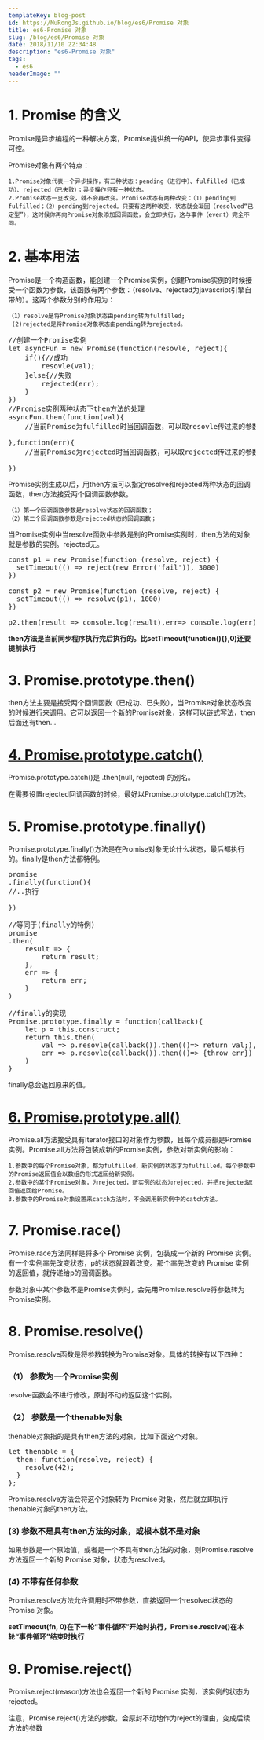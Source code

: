 ```yaml
---
templateKey: blog-post
id: https://MuRongJs.github.io/blog/es6/Promise 对象
title: es6-Promise 对象
slug: /blog/es6/Promise 对象
date: 2018/11/10 22:34:48 
description: "es6-Promise 对象"
tags:
  - es6
headerImage: ""
---
```

# 1. Promise 的含义 #
Promise是异步编程的一种解决方案，Promise提供统一的API，使异步事件变得可控。

Promise对象有两个特点：

	1.Promise对象代表一个异步操作，有三种状态：pending（进行中）、fulfilled（已成功）、rejected（已失败）；异步操作只有一种状态。
	2.Promise状态一旦改变，就不会再改变。Promise状态有两种改变：（1）pending到fulfilled；（2）pending到rejected。只要有这两种改变，状态就会凝固（resolved“已定型”），这时候你再向Promise对象添加回调函数，会立即执行，这与事件（event）完全不同。
# 2. 基本用法 #
Promise是一个构造函数，能创建一个Promise实例，创建Promise实例的时候接受一个函数为参数，该函数有两个参数：（resolve、rejected为javascript引擎自带的）。这两个参数分别的作用为：

    （1）resolve是将Promise对象状态由pending转为fulfilled;
     (2)rejected是将Promise对象状态由pending转为rejected。
<pre>
//创建一个Promise实例
let asyncFun = new Promise(function(resovle, reject){
    if(){//成功
        resovle(val);
    }else{//失败
        rejected(err);
    }
})
//Promise实例两种状态下then方法的处理
asyncFun.then(function(val){
    //当前Promise为fulfilled时当回调函数，可以取resovle传过来的参数。
    
},function(err){
    //当前Promise为rejected时当回调函数，可以取rejected传过来的参数
    
})
</pre>
Promise实例生成以后，用then方法可以指定resolve和rejected两种状态的回调函数，then方法接受两个回调函数参数。

    （1）第一个回调函数参数是resolve状态的回调函数；
    （2）第二个回调函数参数是rejected状态的回调函数；
    
当Promise实例中当resolve函数中参数是别的Promise实例时，then方法的对象就是参数的实例。rejected无。
<pre>
const p1 = new Promise(function (resolve, reject) {
  setTimeout(() => reject(new Error('fail')), 3000)
})

const p2 = new Promise(function (resolve, reject) {
  setTimeout(() => resolve(p1), 1000)
})

p2.then(result => console.log(result),err=> console.log(err))
</pre>

**then方法是当前同步程序执行完后执行的。比setTimeout(function(){},0)还要提前执行**
# 3. Promise.prototype.then() #
then方法主要是接受两个回调函数（已成功、已失败），当Promise对象状态改变的时候进行来调用。它可以返回一个新的Promise对象，这样可以链式写法，then后面还有then...
# [4. Promise.prototype.catch()](http://es6.ruanyifeng.com/#docs/promise#Promise-prototype-catch) #
Promise.prototype.catch()是 .then(null, rejected) 的别名。

在需要设置rejected回调函数的时候，最好以Promise.prototype.catch()方法。
# 5. Promise.prototype.finally() #
Promise.prototype.finally()方法是在Promise对象无论什么状态，最后都执行的。finally是then方法都特例。
<pre>
promise
.finally(function(){
//..执行

})

//等同于(finally的特例)
promise
.then(
    result => {
        return result;
    },
    err => {
        return err;
    }
)

//finally的实现
Promise.prototype.finally = function(callback){
    let p = this.construct;
    return this.then(
        val => p.resovle(callback()).then(()=> return val;),
        err => p.resovle(callback()).then(()=> {throw err})
    )
}
</pre>
finally总会返回原来的值。
# [6. Promise.prototype.all()](http://es6.ruanyifeng.com/#docs/promise#Promise-all) #
Promise.all方法接受具有Iterator接口的对象作为参数，且每个成员都是Promise实例。Promise.all方法将包装成新的Promise实例，参数对新实例的影响：
    
    1.参数中的每个Promise对象，都为fulfilled，新实例的状态才为fulfilled。每个参数中的Promise返回值会以数组的形式返回给新实例。
    2.参数中的某个Promise对象，为rejected，新实例的状态为rejected，并把rejected返回值返回给Promise。
    3.参数中的Promise对象设置来catch方法时，不会调用新实例中的catch方法。
# 7. Promise.race() #
Promise.race方法同样是将多个 Promise 实例，包装成一个新的 Promise 实例。有一个实例率先改变状态，p的状态就跟着改变。那个率先改变的 Promise 实例的返回值，就传递给p的回调函数。

参数对象中某个参数不是Promise实例时，会先用Promise.resolve将参数转为Promise实例。

# 8. Promise.resolve() #
Promise.resolve函数是将参数转换为Promise对象。具体的转换有以下四种：
### （1） 参数为一个Promise实例 ###
resolve函数会不进行修改，原封不动的返回这个实例。
### （2） 参数是一个thenable对象 ###
thenable对象指的是具有then方法的对象，比如下面这个对象。
<pre>
let thenable = {
  then: function(resolve, reject) {
    resolve(42);
  }
};
</pre>
Promise.resolve方法会将这个对象转为 Promise 对象，然后就立即执行thenable对象的then方法。
### (3) 参数不是具有then方法的对象，或根本就不是对象 ###
如果参数是一个原始值，或者是一个不具有then方法的对象，则Promise.resolve方法返回一个新的 Promise 对象，状态为resolved。
### (4) 不带有任何参数 ###
Promise.resolve方法允许调用时不带参数，直接返回一个resolved状态的 Promise 对象。

**setTimeout(fn, 0)在下一轮“事件循环”开始时执行，Promise.resolve()在本轮“事件循环”结束时执行**
# 9. Promise.reject() #
Promise.reject(reason)方法也会返回一个新的 Promise 实例，该实例的状态为rejected。

注意，Promise.reject()方法的参数，会原封不动地作为reject的理由，变成后续方法的参数